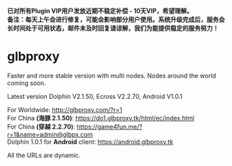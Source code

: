 <b style='red'>已对所有Plugin VIP用户发放近期不稳定补偿 - 10天VIP，希望理解。
<br>备注：每天上午会进行修复，可能会影响部分用户使用。系统升级完成后，服务会长时间处于可用状态，邮件未及时回复请谅解，我们为能提供稳定的服务努力！ </b>
# glbproxy
Faster and more stable version with multi nodes. Nodes around the world coming soon.

Latest version Dolphin V2.1.50, Ecross V2.2.70, Android V1.0.1

For Worldwide: http://glbproxy.com/?r=1 <br>
For China <b>(海豚 2.1.50)</b>: https://do1.glbproxy.tk/html/ec/index.html<br>
For China <b>(穿越 2.2.70)</b>: https://game4fun.me/?r=1&name=admin@glbpx.com<br>
Dolphin 1.0.1 for <b>Android</b> client: https://android.glbproxy.tk

All the URLs are dynamic.
